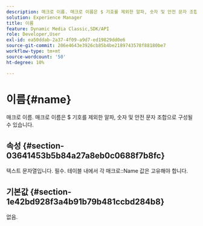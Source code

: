 ```yaml
---
description: 매크로 이름. 매크로 이름은 $ 기호를 제외한 알파, 숫자 및 안전 문자 조합으로 구성될 수 있습니다.
solution: Experience Manager
title: 이름
feature: Dynamic Media Classic,SDK/API
role: Developer,User
exl-id: ea50ddab-2a37-4f09-a9d7-ed19829dd0e6
source-git-commit: 206e4643e3926cb85b4be2189743578f88180be7
workflow-type: tm+mt
source-wordcount: '50'
ht-degree: 10%

---
```


# 이름{#name}

매크로 이름. 매크로 이름은 $ 기호를 제외한 알파, 숫자 및 안전 문자 조합으로 구성될 수 있습니다.

## 속성 {#section-03641453b5b84a27a8eb0c0688f7b8fc}

텍스트 문자열입니다. 필수. 테이블 내에서 각 매크로::Name 값은 고유해야 합니다.

## 기본값 {#section-1e42bd928f3a4b91b79b481ccbd284b8}

없음.
